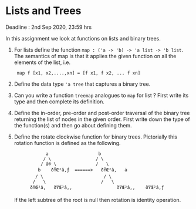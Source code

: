 # Lists and Trees

Deadline : 2nd Sep 2020, 23:59 hrs

In this assignment we look at functions on lists and binary trees.

1. For lists define the function `map : ('a -> 'b) -> 'a list -> 'b
   list`. The semantics of map is that it applies the given function
   on all the elements of the list, i.e.

        map f [x1, x2,....,xn] = [f x1, f x2, ... f xn]

2. Define the data type `'a tree` that captures a binary tree.

3. Can you write a function `treemap` analogues to `map` for list ?
   First write its type and then complete its definition.

4. Define the in-order, pre-order and post-order traversal of the
   binary tree returning the list of nodes in the given order. First
   write down the type of the function(s) and then go about defining
   them.

5. Define the rotate clockwise function for binary trees. Pictorially
   this rotation function is defined as the following.



                   a                   b
                  / \                 / \
                 / â­® \               /   \
                b    ðŸŒ²â‚ƒ  ======>   ðŸŒ²â‚   a
               / \                       / \
              /   \                     /   \
             ðŸŒ²â‚   ðŸŒ²â‚‚                 ðŸŒ²â‚‚    ðŸŒ²â‚ƒ

	If the left subtree of the root is null then rotation is identity operation.